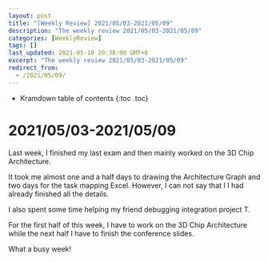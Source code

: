 ```yaml
---
layout: post
title: "[Weekly Review] 2021/05/03-2021/05/09"
description: "The weekly review 2021/05/03-2021/05/09"
categories: [WeeklyReview]
tags: []
last_updated: 2021-05-10 20:38:00 GMT+8
excerpt: "The weekly review 2021/05/03-2021/05/09"
redirect_from:
  - /2021/05/09/
---
```


* Kramdown table of contents
{:toc .toc}
# 2021/05/03-2021/05/09

Last week, I finished my last exam and then mainly worked on the 3D Chip Architecture.

It took me almost one and a half days to drawing the Architecture Graph and two days for the task mapping Excel. However, I can not say that I I had already finished all the details.

I also spent some time helping my friend debugging integration project T.

For the first half of this week, I have to work on the 3D Chip Architecture while the next half I have to finish the conference slides.

What a busy week!